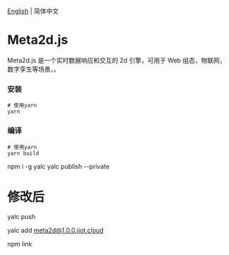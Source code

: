 [English](./README.md) | 简体中文

# Meta2d.js

Meta2d.js 是一个实时数据响应和交互的 2d 引擎，可用于 Web 组态，物联网，数字孪生等场景。。

### 安装

```shell
# 使用yarn
yarn
```

### 编译

```shell
# 使用yarn
yarn build
```

npm i -g yalc
yalc publish --private

# 修改后

yalc push

yalc add meta2d@1.0.0.jiot.cloud

npm link

